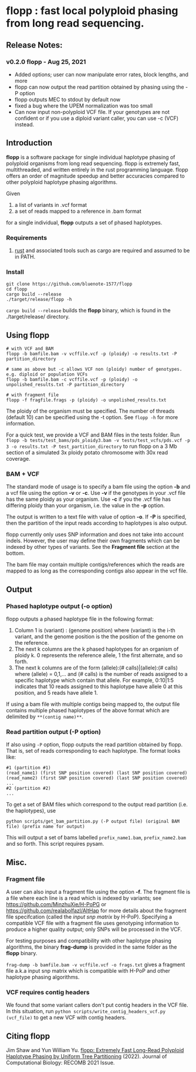 # flopp : fast local polyploid phasing from long read sequencing.

## Release Notes:

### v0.2.0 flopp - Aug 25, 2021

- Added options; user can now manipulate error rates, block lengths, and more
- flopp can now output the read partition obtained by phasing using the -P option
- flopp outputs MEC to stdout by default now
- fixed a bug where the UPEM normalization was too small
- Can now input non-polyploid VCF file. If your genotypes are not confident or if you use a diploid variant caller, you can use -c (VCF) instead. 

## Introduction

**flopp** is a software package for single individual haplotype phasing of polyploid organisms from long read sequencing. flopp is extremely fast, multithreaded, and written entirely in the rust programming language. flopp offers an order of magnitude speedup and better accuracies compared to other polyploid haplotype phasing algorithms.

Given 

1. a list of variants in .vcf format
2. a set of reads mapped to a reference in .bam format

for a single individual, **flopp** outputs a set of phased haplotypes.

### Requirements 

1. [rust](https://www.rust-lang.org/tools/install) and associated tools such as cargo are required and assumed to be in PATH.
### Install

```
git clone https://github.com/bluenote-1577/flopp
cd flopp
cargo build --release
./target/release/flopp -h
```

`cargo build --release` builds the **flopp** binary, which is found in the ./target/release/ directory. 

## Using flopp

```
# with VCF and BAM
flopp -b bamfile.bam -v vcffile.vcf -p (ploidy) -o results.txt -P partition_directory 

# same as above but -c allows VCF non (ploidy) number of genotypes. e.g. diploid or population VCFs
flopp -b bamfile.bam -c vcffile.vcf -p (ploidy) -o unpolished_results.txt -P partition_directory

# with fragment file 
flopp -f fragfile.frags -p (ploidy) -o unpolished_results.txt 
```
The ploidy of the organism must be specified. The number of threads (default 10) can be specified using the -t option. See `flopp -h` for more information.  

For a quick test, we provide a VCF and BAM files in the tests folder. Run ``flopp -b tests/test_bams/pds_ploidy3.bam -v tests/test_vcfs/pds.vcf -p 3 -o results.txt -P test_partition_directory`` to run flopp on a 3 Mb section of a simulated 3x ploidy potato chromosome with 30x read coverage.

### BAM + VCF
The standard mode of usage is to specify a bam file using the option **-b** and a vcf file using the option **-v** or **-c**. Use **-v** if the genotypes in your .vcf file has the same ploidy as your organism. Use **-c** if you the .vcf file has differing ploidy than your organism, i.e. the value in the **-p** option.

The output is written to a text file with value of option **-o**. If **-P** is specified, then the partition of the input reads according to haplotypes is also output.

flopp currently only uses SNP information and does not take into account indels. However, the user may define their own fragments which can be indexed by other types of variants. See the **Fragment file** section at the bottom.

The bam file may contain multiple contigs/references which the reads are mapped to as long as the corresponding contigs also appear in the vcf file. 

## Output
### Phased haplotype output (-o option)
flopp outputs a phased haplotype file in the following format:

1. Column 1 is (variant) : (genome position) where (variant) is the i-th variant, and the genome position is the the position of the genome on the reference.
2. The next k columns are the k phased haplotypes for an organism of ploidy k. 0 represents the reference allele, 1 the first alternate, and so forth. 
3. The next k columns are of the form (allele):(# calls)|(allele):(# calls) where (allele) = 0,1,... and (# calls) is the number of reads assigned to a specific haplotype which contain that allele. For example, 0:10|1:5 indicates that 10 reads assigned to this haplotype have allele 0 at this position, and 5 reads have allele 1. 

If using a bam file with multiple contigs being mapped to, the output file contains multiple phased haplotypes of the above format which are delimited by `**(contig name)**`.

### Read partition output (-P option)
If also using `-P` option, flopp outputs the read partition obtained by flopp. That is, set of reads corresponding to each haplotype. The format looks like:
```
#1 (partition #1)
(read_name1) (first SNP position covered) (last SNP position covered)
(read_name2) (first SNP position covered) (last SNP position covered)
...
#2 (partition #2)
...
```

To get a set of BAM files which correspond to the output read partition (i.e. the haplotypes), use

``python scripts/get_bam_partition.py (-P output file) (original BAM file) (prefix name for output)``

This will output a set of bams labelled `prefix_name1.bam`, `prefix_name2.bam` and so forth. This script requires pysam.

## Misc.

### Fragment file
A user can also input a fragment file using the option **-f**. The fragment file is a file where each line is a read which is indexed by variants; see https://github.com/MinzhuXie/H-PoPG or https://github.com/realabolfazl/AltHap for more details about the fragment file specifcation (called the *input snp matrix* by H-PoP). Specifying a compatible VCF file with a fragment file uses genotyping information to produce a higher quality output; only SNPs will be processed in the VCF.  

For testing purposes and compatibility with other haplotype phasing algorithms, the binary **frag-dump** is provided in the same folder as the **flopp** binary. 

`frag-dump -b bamfile.bam -v vcffile.vcf -o frags.txt` gives a fragment file a.k.a input snp matrix which is compatible with H-PoP and other haplotype phasing algorithms. 

### VCF requires contig headers
We found that some variant callers don't put contig headers in the VCF file. In this situation, run `python scripts/write_contig_headers_vcf.py (vcf_file)` to get a new VCF with contig headers.

## Citing flopp

Jim Shaw and Yun William Yu. [flopp: Extremely Fast Long-Read Polyploid Haplotype Phasing by Uniform Tree Partitioning](https://www.liebertpub.com/doi/full/10.1089/cmb.2021.0436) (2022). Journal of Computational Biology: RECOMB 2021 Issue. 


